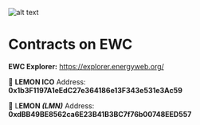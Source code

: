 ![alt text](https://lemonnetwork.sale/static/media/logo-blanc.56aad3b7.png)

# Contracts on EWC

**EWC Explorer:** https://explorer.energyweb.org/

🍋 **LEMON ICO**
Address: **0x1b3F1197A1eEdC27e364186e13F343e531e3Ac59**

🍋 L**EMON _(LMN)_** 
Address: **0xdBB49BE8562ca6E23B41B3BC7f76b00748EED557**
